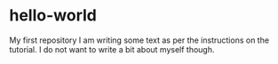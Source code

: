 # hello-world
My first repository
I am writing some text as per the instructions on the tutorial.
I do not want to write a bit about myself though.
